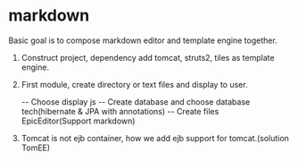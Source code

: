 markdown
========

Basic goal is to compose markdown editor and template engine together.

1. Construct project, dependency add tomcat, struts2, tiles as template engine.

2. First module, create directory or text files and display to user.

    -- Choose display js
    -- Create database and choose database tech(hibernate & JPA with annotations)
    -- Create files EpicEditor(Support markdown)

3. Tomcat is not ejb container, how we add ejb support for tomcat.(solution TomEE)

